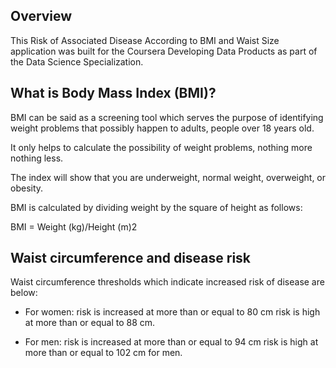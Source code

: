 ## Overview

This Risk of Associated Disease According to BMI and Waist Size application was built for the Coursera Developing Data Products as part of the Data Science Specialization.

## What is Body Mass Index (BMI)?

BMI can be said as a screening tool which serves the purpose of identifying weight problems that possibly happen to adults, people over 18 years old.

It only helps to calculate the possibility of weight problems, nothing more nothing less.

The index will show that you are underweight, normal weight, overweight, or obesity.

BMI is calculated by dividing weight by the square of height as follows:

BMI = Weight (kg)/Height (m)2

## Waist circumference and disease risk

Waist circumference thresholds which indicate increased risk of disease are below:

* For women: risk is increased at more than or equal to 80 cm risk is high at more than or equal to 88 cm.

* For men: risk is increased at more than or equal to 94 cm risk is high at more than or equal to 102 cm for men.